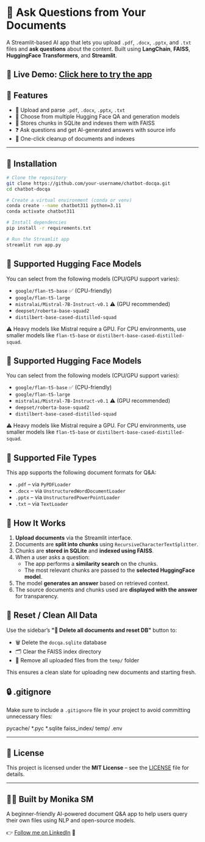 # 🤖 Ask Questions from Your Documents

A Streamlit-based AI app that lets you upload `.pdf`, `.docx`, `.pptx`, and `.txt` files and **ask questions** about the content. Built using **LangChain**, **FAISS**, **HuggingFace Transformers**, and **Streamlit**.

🔗 **Live Demo**: [Click here to try the app]((https://chat-bot-for-our-documents-acsvjmd38uqdnue9ztp7rd.streamlit.app/))
---

## 🚀 Features

- 📂 Upload and parse `.pdf`, `.docx`, `.pptx`, `.txt`
- 🧠 Choose from multiple Hugging Face QA and generation models
- 💾 Stores chunks in SQLite and indexes them with FAISS
- ❓ Ask questions and get AI-generated answers with source info
- 🧹 One-click cleanup of documents and indexes

---

## 🔧 Installation

```bash
# Clone the repository
git clone https://github.com/your-username/chatbot-docqa.git
cd chatbot-docqa

# Create a virtual environment (conda or venv)
conda create --name chatbot311 python=3.11
conda activate chatbot311

# Install dependencies
pip install -r requirements.txt

# Run the Streamlit app
streamlit run app.py
```
## 🧠 Supported Hugging Face Models

You can select from the following models (CPU/GPU support varies):

- `google/flan-t5-base` ✅ (CPU-friendly)
- `google/flan-t5-large`
- `mistralai/Mistral-7B-Instruct-v0.1` ⚠️ (GPU recommended)
- `deepset/roberta-base-squad2`
- `distilbert-base-cased-distilled-squad`

⚠️ Heavy models like Mistral require a GPU. For CPU environments, use smaller models like `flan-t5-base` or `distilbert-base-cased-distilled-squad`.

## 🧠 Supported Hugging Face Models

You can select from the following models (CPU/GPU support varies):

- `google/flan-t5-base` ✅ (CPU-friendly)
- `google/flan-t5-large`
- `mistralai/Mistral-7B-Instruct-v0.1` ⚠️ (GPU recommended)
- `deepset/roberta-base-squad2`
- `distilbert-base-cased-distilled-squad`

⚠️ Heavy models like Mistral require a GPU. For CPU environments, use smaller models like `flan-t5-base` or `distilbert-base-cased-distilled-squad`.

## 📁 Supported File Types

This app supports the following document formats for Q&A:

- `.pdf` – via `PyPDFLoader`
- `.docx` – via `UnstructuredWordDocumentLoader`
- `.pptx` – via `UnstructuredPowerPointLoader`
- `.txt` – via `TextLoader`

## 🧰 How It Works

1. **Upload documents** via the Streamlit interface.
2. Documents are **split into chunks** using `RecursiveCharacterTextSplitter`.
3. Chunks are **stored in SQLite** and **indexed using FAISS**.
4. When a user asks a question:
   - The app performs a **similarity search** on the chunks.
   - The most relevant chunks are passed to the **selected HuggingFace model**.
5. The model **generates an answer** based on retrieved context.
6. The source documents and chunks used are **displayed with the answer** for transparency.


## 🧼 Reset / Clean All Data

Use the sidebar’s **"🚨 Delete all documents and reset DB"** button to:

- 🗑️ Delete the `docqa.sqlite` database
- 🗂️ Clear the FAISS index directory
- 🧹 Remove all uploaded files from the `temp/` folder

This ensures a clean slate for uploading new documents and starting fresh.

## 🔒 .gitignore

Make sure to include a `.gitignore` file in your project to avoid committing unnecessary files:

pycache/
*.pyc
*.sqlite
faiss_index/
temp/
.env

---

## 📜 License

This project is licensed under the **MIT License** – see the [LICENSE](LICENSE) file for details.

---

## 🙋‍♀️ Built by Monika SM

A beginner-friendly AI-powered document Q&A app to help users query their own files using NLP and open-source models.

👉 [Follow me on LinkedIn](https://www.linkedin.com/in/monika-sm/) 🌟  
